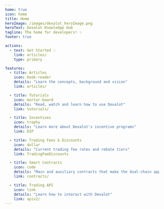 ```yaml
---
home: true
icon: home
title: Home
heroImage: /images/dexalot_heroImage.png
heroText: Dexalot Knowledge Hub
tagline: The home for developers! ✨
footer: true

actions:
  - text: Get Started 💡
    link: articles/
    type: primary

features:
  - title: Articles
    icon: book-reader
    details: "Learn the concepts, background and vision"
    link: articles/

  - title: Tutorials
    icon: mortar-board
    details: "Read, watch and learn how to use Dexalot"
    link: tutorials/

  - title: Incentives
    icon: trophy
    details: "Learn more about Dexalot's incentive programs"
    link: DIP

  - title: Trading Fees & Discounts
    icon: dollar
    details: "Current trading fee rates and rebate tiers"
    link: TradingFeeDiscounts

  - title: Smart Contracts
    icon: code
    details: "Main and auxiliary contracts that make the dual-chain application"
    link: contracts/

  - title: Trading API
    icon: link
    details: "Learn how to interact with Dexalot"
    link: apiv2/
---
```


